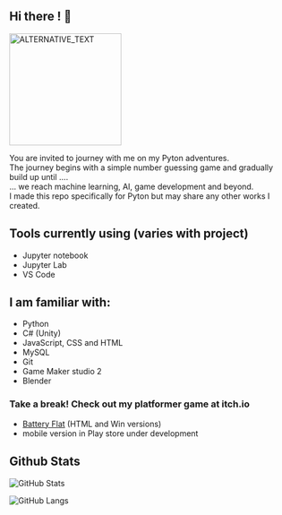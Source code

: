 ## Hi there ! 👋


<img src="https://www.freecodecamp.org/news/content/images/2021/08/chris-ried-ieic5Tq8YMk-unsplash.jpg" width="200" height="200" alt="ALTERNATIVE_TEXT" />
<br>

<p> 
You are invited to journey with me on my Pyton adventures.<br>
The journey begins with a simple number guessing game and gradually build up until ....<br>
... we reach machine learning, AI, game development and beyond. <br>
    I made this repo specifically for Pyton but may share any other works I created.
</p>

## Tools currently using (varies with project)
- Jupyter notebook
- Jupyter Lab
- VS Code

<!--
- 😊 I’m @MikeTeachesCode, creator of [Holistic Coding](https://www.holisticcoding.com)
- 👀 I’m interested in web development
- 🌱 I’m currently learning Blender, Godot and React
- 💞️ I’m looking to work as a full stack developer
- 📫 How to reach me at my [LinkedIn profile](https://www.linkedin.com/in/michael-russell-155953a6/)
-->
 
## I am familiar with: 


- Python
- C# (Unity)
- JavaScript, CSS and HTML
- MySQL
- Git
- Game Maker studio 2
- Blender


<!--
    - PyPI packages
    - GUI apps
    - CLI apps
    - Mobile apps
    - Web apps
- Flask
- React

- PostgreSQL
- SQLite
- SQLAlchemy
- Redux
- Docker
- Heroku
- AWS S3
-->


### Take a break! Check out my platformer game at itch.io
- [Battery Flat](https://scipapsto.itch.io/battery-flat)  (HTML and Win versions)
- mobile version in Play store under development

## Github Stats


![GitHub Stats](https://github-readme-stats.vercel.app/api?username=philipvarg&show_icons=true&theme=radical)


![GitHub Langs](https://github-readme-stats.vercel.app/api/top-langs/?username=philipvarg&layout=compact&theme=blue-green)


<!--
## Looking for
- Collaboration on projects
- Remote work 
- Full Stack roles
-->

<!--
## My Links
<p align="left">
  <a href="https://github.com/MikeTeachesCode/MikeTeachesCode">
    <img src="https://komarev.com/ghpvc/?username=MikeTeachesCode&color=red" alt="profile views" />
  </a>

  <a href="https://stackoverflow.com/users/7776559">
    <img alt="Stack Exchange reputation" src="https://img.shields.io/stackexchange/stackoverflow/r/7776559?color=orange&label=reputation&logo=stackoverflow">
  </a>


  <a href="https://github.com/MikeTeachesCode?tab=followers">
    <img alt="GitHub followers" src="https://img.shields.io/github/followers/MikeTeachesCode?color=yellow&logo=github">
  </a>
  <a href="https://www.linkedin.com/in/michael-russell-155953a6">
    <img alt="Linkedin followers" src="https://img.shields.io/badge/followers-76-blue?color=blue&logo=linkedin">
  </a>
</p>
-->




<!--
## 😂 Random joke!
![Jokes Card](https://readme-jokes.vercel.app/api)
-->


